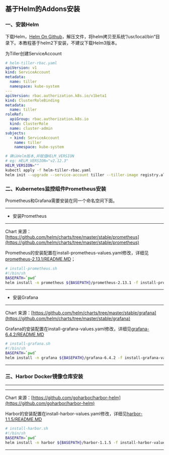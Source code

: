 ## 基于Helm的Addons安装

### 一、安装Helm

下载Helm，[Helm On Github](https://github.com/helm/helm/releases)，解压文件，将helm拷贝至系统”/usr/local/bin“目录下。本教程基于helm2下安装，不建议下载Helm3版本。

为Tiller创建ServiceAccount

```yaml
# helm-tiller-rbac.yaml
apiVersion: v1
kind: ServiceAccount
metadata:
  name: tiller
  namespace: kube-system
---
apiVersion: rbac.authorization.k8s.io/v1beta1
kind: ClusterRoleBinding
metadata:
  name: tiller
roleRef:
  apiGroup: rbac.authorization.k8s.io
  kind: ClusterRole
  name: cluster-admin
subjects:
  - kind: ServiceAccount
    name: tiller
    namespace: kube-system
```

```sh
# 确认Helm版本,并赋值HELM_VERSION
# eg: HELM_VERSION="v2.12.3"
HELM_VERSION=""
kubectl apply -f helm-tiller-rbac.yaml
helm init --upgrade --service-account tiller --tiller-image registry.aliyuncs.com/google_containers/tiller:${HELM_VERSION}  --stable-repo-url http://kubernetes.oss-cn-hangzhou.aliyuncs.com/charts/
```
### 二、Kubernetes监控组件Prometheus安装

Prometheus和Grafana需要安装在同一个命名空间下面。

***

- 安装Prometheus

***

Chart 来源：[https://github.com/helm/charts/tree/master/stable/prometheus](https://github.com/helm/charts/tree/master/stable/prometheus)

Prometheus的安装配置在install-prometheus-values.yaml修改，详细见[prometheus-2.13.1/README.MD](file://prometheus-2.13.1/README.MD)；

```sh
# install-prometheus.sh
#!/bin/sh
BASEPATH=`pwd`
helm install -n prometheus ${BASEPATH}/prometheus-2.13.1 -f install-prometheus-values.yaml --namespace=kube-monitor
```

***

- 安装Grafana

***
Chart 来源：[https://github.com/helm/charts/tree/master/stable/grafana](https://github.com/helm/charts/tree/master/stable/grafana)

Grafana的安装配置在install-grafana-values.yaml修改，详细见[grafana-6.4.2/README.MD](file://prometheus-2.13.1/README.MD)

```sh
# install-grafana.sh
#!/bin/sh
BASEPATH=`pwd`
helm install -n grafana ${BASEPATH}/grafana-6.4.2 -f install-grafana-values.yaml --namespace=kube-monitor
```
***

### 三、Harbor Docker镜像仓库安装

***
***
Chart 来源：[https://github.com/goharbor/harbor-helm](https://github.com/goharbor/harbor-helm)

Harbor的安装配置在install-harbor-values.yaml修改，详细见[harbor-1.1.5/README.MD](file://prometheus-2.13.1/README.MD)

```sh
# install-harbor.sh
#!/bin/sh
BASEPATH=`pwd`
helm install -n harbor ${BASEPATH}/harbor-1.1.5 -f install-harbor-values.yaml --namespace=harbor
```

***
